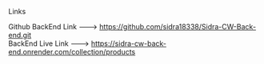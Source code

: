 Links

Github BackEnd Link  ---> https://github.com/sidra18338/Sidra-CW-Back-end.git                                     
BackEnd Live Link  --->   https://sidra-cw-back-end.onrender.com/collection/products
